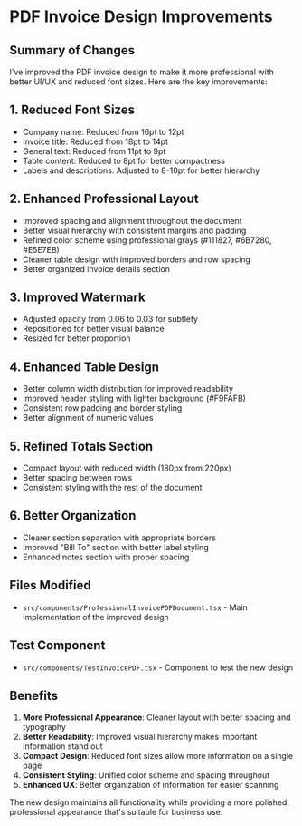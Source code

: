 # PDF Invoice Design Improvements

## Summary of Changes

I've improved the PDF invoice design to make it more professional with better UI/UX and reduced font sizes. Here are the key improvements:

## 1. Reduced Font Sizes

- Company name: Reduced from 16pt to 12pt
- Invoice title: Reduced from 18pt to 14pt
- General text: Reduced from 11pt to 9pt
- Table content: Reduced to 8pt for better compactness
- Labels and descriptions: Adjusted to 8-10pt for better hierarchy

## 2. Enhanced Professional Layout

- Improved spacing and alignment throughout the document
- Better visual hierarchy with consistent margins and padding
- Refined color scheme using professional grays (#111827, #6B7280, #E5E7EB)
- Cleaner table design with improved borders and row spacing
- Better organized invoice details section

## 3. Improved Watermark

- Adjusted opacity from 0.06 to 0.03 for subtlety
- Repositioned for better visual balance
- Resized for better proportion

## 4. Enhanced Table Design

- Better column width distribution for improved readability
- Improved header styling with lighter background (#F9FAFB)
- Consistent row padding and border styling
- Better alignment of numeric values

## 5. Refined Totals Section

- Compact layout with reduced width (180px from 220px)
- Better spacing between rows
- Consistent styling with the rest of the document

## 6. Better Organization

- Clearer section separation with appropriate borders
- Improved "Bill To" section with better label styling
- Enhanced notes section with proper spacing

## Files Modified

- `src/components/ProfessionalInvoicePDFDocument.tsx` - Main implementation of the improved design

## Test Component

- `src/components/TestInvoicePDF.tsx` - Component to test the new design

## Benefits

1. **More Professional Appearance**: Cleaner layout with better spacing and typography
2. **Better Readability**: Improved visual hierarchy makes important information stand out
3. **Compact Design**: Reduced font sizes allow more information on a single page
4. **Consistent Styling**: Unified color scheme and spacing throughout
5. **Enhanced UX**: Better organization of information for easier scanning

The new design maintains all functionality while providing a more polished, professional appearance that's suitable for business use.
